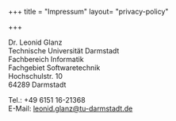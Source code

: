 +++
title = "Impressum"
layout= "privacy-policy"

+++


Dr. Leonid Glanz <br>
Technische Universität Darmstadt  <br>
Fachbereich Informatik  <br>
Fachgebiet Softwaretechnik  <br>
Hochschulstr. 10  <br>
64289 Darmstadt

Tel.: +49 6151 16-21368 <br>
E-Mail:  leonid.glanz@tu-darmstadt.de


